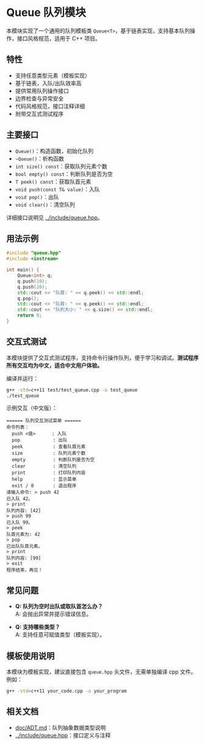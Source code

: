 # Queue 队列模块

本模块实现了一个通用的队列模板类 `Queue<T>`，基于链表实现，支持基本队列操作，接口风格规范，适用于 C++ 项目。

## 特性

- 支持任意类型元素（模板实现）
- 基于链表，入队/出队效率高
- 提供常用队列操作接口
- 边界检查与异常安全
- 代码风格规范，接口注释详细
- 附带交互式测试程序

## 主要接口

- `Queue()`：构造函数，初始化队列
- `~Queue()`：析构函数
- `int size() const`：获取队列元素个数
- `bool empty() const`：判断队列是否为空
- `T peek() const`：获取队首元素
- `void push(const T& value)`：入队
- `void pop()`：出队
- `void clear()`：清空队列

详细接口说明见 [../include/queue.hpp](../include/queue.hpp)。

## 用法示例

```cpp
#include "queue.hpp"
#include <iostream>

int main() {
    Queue<int> q;
    q.push(10);
    q.push(20);
    std::cout << "队首: " << q.peek() << std::endl;
    q.pop();
    std::cout << "队首: " << q.peek() << std::endl;
    std::cout << "队列大小: " << q.size() << std::endl;
    return 0;
}
```

## 交互式测试

本模块提供了交互式测试程序，支持命令行操作队列，便于学习和调试。**测试程序所有交互均为中文，适合中文用户体验。**

编译并运行：

```bash
g++ -std=c++11 test/test_queue.cpp -o test_queue
./test_queue
```

示例交互（中文版）：

```
====== 队列交互测试菜单 ======
命令列表：
  push <值>      : 入队
  pop            : 出队
  peek           : 查看队首元素
  size           : 队列元素个数
  empty          : 判断队列是否为空
  clear          : 清空队列
  print          : 打印队列内容
  help           : 显示菜单
  exit / 0       : 退出程序
请输入命令: > push 42
已入队 42。
> print
队列内容: [42]
> push 99
已入队 99。
> peek
队首元素为: 42
> pop
已出队队首元素。
> print
队列内容: [99]
> exit
程序结束，再见！
```

## 常见问题

- **Q: 队列为空时出队或取队首怎么办？**  
  A: 会抛出异常并提示错误信息。

- **Q: 支持哪些类型？**  
  A: 支持任意可赋值类型（模板实现）。

## 模板使用说明

本模块为模板实现，建议直接包含 `queue.hpp` 头文件，无需单独编译 cpp 文件。例如：

```bash
g++ -std=c++11 your_code.cpp -o your_program
```

## 相关文档

- [doc/ADT.md](doc/ADT.md)：队列抽象数据类型说明
- [../include/queue.hpp](../include/queue.hpp)：接口定义与注释
